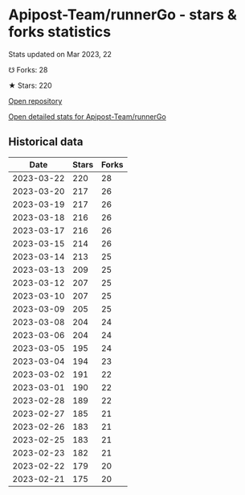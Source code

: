 # Apipost-Team/runnerGo - stars & forks statistics

Stats updated on Mar 2023, 22

☋ Forks: 28

★ Stars: 220

[Open repository](https://github.com/Apipost-Team/runnerGo)

[Open detailed stats for Apipost-Team/runnerGo](https://reviewgithub.com/rep/Apipost-Team/runnerGo)

## Historical data
| Date | Stars | Forks |
|------|-------|-------|
| 2023-03-22 | 220 | 28 | 
| 2023-03-20 | 217 | 26 | 
| 2023-03-19 | 217 | 26 | 
| 2023-03-18 | 216 | 26 | 
| 2023-03-17 | 216 | 26 | 
| 2023-03-15 | 214 | 26 | 
| 2023-03-14 | 213 | 25 | 
| 2023-03-13 | 209 | 25 | 
| 2023-03-12 | 207 | 25 | 
| 2023-03-10 | 207 | 25 | 
| 2023-03-09 | 205 | 25 | 
| 2023-03-08 | 204 | 24 | 
| 2023-03-06 | 204 | 24 | 
| 2023-03-05 | 195 | 24 | 
| 2023-03-04 | 194 | 23 | 
| 2023-03-02 | 191 | 22 | 
| 2023-03-01 | 190 | 22 | 
| 2023-02-28 | 189 | 22 | 
| 2023-02-27 | 185 | 21 | 
| 2023-02-26 | 183 | 21 | 
| 2023-02-25 | 183 | 21 | 
| 2023-02-23 | 182 | 21 | 
| 2023-02-22 | 179 | 20 | 
| 2023-02-21 | 175 | 20 | 

